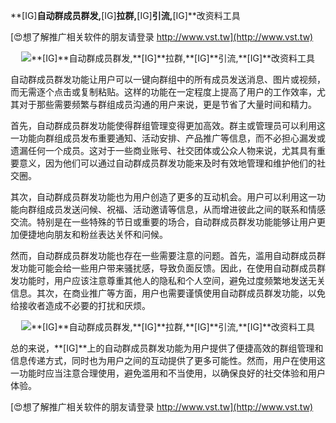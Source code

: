 **[IG]**自动群成员群发,**[IG]**拉群,**[IG]**引流,**[IG]**改资料工具

[😍想了解推广相关软件的朋友请登录 http://www.vst.tw](http://www.vst.tw)

 <center><img src="https://vst.tw/MP4/tuiguang/png/1.png" alt="**[IG]**自动群成员群发,**[IG]**拉群,**[IG]**引流,**[IG]**改资料工具"></center>

自动群成员群发功能让用户可以一键向群组中的所有成员发送消息、图片或视频，而无需逐个点击或复制粘贴。这样的功能在一定程度上提高了用户的工作效率，尤其对于那些需要频繁与群组成员沟通的用户来说，更是节省了大量时间和精力。

首先，自动群成员群发功能使得群组管理变得更加高效。群主或管理员可以利用这一功能向群组成员发布重要通知、活动安排、产品推广等信息，而不必担心漏发或遗漏任何一个成员。这对于一些商业账号、社交团体或公众人物来说，尤其具有重要意义，因为他们可以通过自动群成员群发功能来及时有效地管理和维护他们的社交圈。

其次，自动群成员群发功能也为用户创造了更多的互动机会。用户可以利用这一功能向群组成员发送问候、祝福、活动邀请等信息，从而增进彼此之间的联系和情感交流。特别是在一些特殊的节日或重要的场合，自动群成员群发功能能够让用户更加便捷地向朋友和粉丝表达关怀和问候。

然而，自动群成员群发功能也存在一些需要注意的问题。首先，滥用自动群成员群发功能可能会给一些用户带来骚扰感，导致负面反馈。因此，在使用自动群成员群发功能时，用户应该注意尊重其他人的隐私和个人空间，避免过度频繁地发送无关信息。其次，在商业推广等方面，用户也需要谨慎使用自动群成员群发功能，以免给接收者造成不必要的打扰和厌烦。

 <center><img src="https://vst.tw/MP4/tuiguang/png/0.png" alt="**[IG]**自动群成员群发,**[IG]**拉群,**[IG]**引流,**[IG]**改资料工具"></center>

总的来说，**[IG]**上的自动群成员群发功能为用户提供了便捷高效的群组管理和信息传递方式，同时也为用户之间的互动提供了更多可能性。然而，用户在使用这一功能时应当注意合理使用，避免滥用和不当使用，以确保良好的社交体验和用户体验。

[😍想了解推广相关软件的朋友请登录 http://www.vst.tw](http://www.vst.tw)



